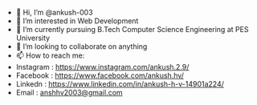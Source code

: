 - 👋 Hi, I’m @ankush-003
- 👀 I’m interested in Web Development
- 🌱 I’m currently pursuing B.Tech Computer Science Engineering at PES University
- 💞️ I’m looking to collaborate on anything 
- 📫 How to reach me:
- Instagram : https://www.instagram.com/ankush.2.9/
- Facebook : https://www.facebook.com/ankush.hv/
- Linkedn : https://www.linkedin.com/in/ankush-h-v-14901a224/
- Email : anshhv2003@gmail.com

<!---
ankush-003/ankush-003 is a ✨ special ✨ repository because its `README.md` (this file) appears on your GitHub profile.
You can click the Preview link to take a look at your changes.
--->

